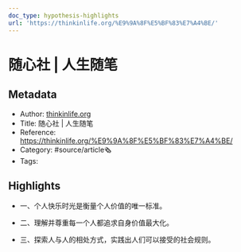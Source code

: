 ```yaml
---
doc_type: hypothesis-highlights
url: 'https://thinkinlife.org/%E9%9A%8F%E5%BF%83%E7%A4%BE/'
---
```

# 随心社 | 人生随笔
## Metadata
- Author: [thinkinlife.org]()
- Title: 随心社 | 人生随笔
- Reference: https://thinkinlife.org/%E9%9A%8F%E5%BF%83%E7%A4%BE/
- Category: #source/article🗞
- Tags:
## Highlights
- 一、个人快乐时光是衡量个人价值的唯一标准。

- 二、理解并尊重每一个人都追求自身价值最大化。

- 三、探索人与人的相处方式，实践出人们可以接受的社会规则。

